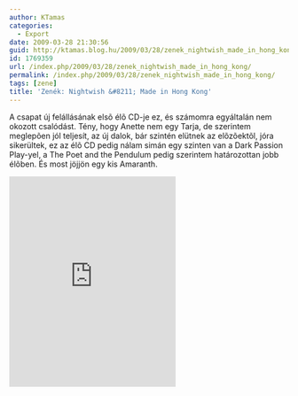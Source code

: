 ```yaml
---
author: KTamas
categories:
  - Export
date: 2009-03-28 21:30:56
guid: http://ktamas.blog.hu/2009/03/28/zenek_nightwish_made_in_hong_kong
id: 1769359
url: /index.php/2009/03/28/zenek_nightwish_made_in_hong_kong/
permalink: /index.php/2009/03/28/zenek_nightwish_made_in_hong_kong/
tags: [zene]
title: 'Zenék: Nightwish &#8211; Made in Hong Kong'
---
```


A csapat új felállásának elsõ élõ CD-je ez, és számomra egyáltalán nem okozott csalódást. Tény, hogy Anette nem egy Tarja, de szerintem meglepõen jól teljesít, az új dalok, bár szintén elütnek az elõzõektõl, jóra sikerültek, ez az élõ CD pedig nálam simán egy szinten van a Dark Passion Play-yel, a The Poet and the Pendulum pedig szerintem határozottan jobb élõben. És most jöjjön egy kis Amaranth. 

<iframe src="https://open.spotify.com/embed/track/4OgYP6tbIklBk0XsPlm6rE" width="300" height="380" frameborder="0" allowtransparency="true" allow="encrypted-media"></iframe>
